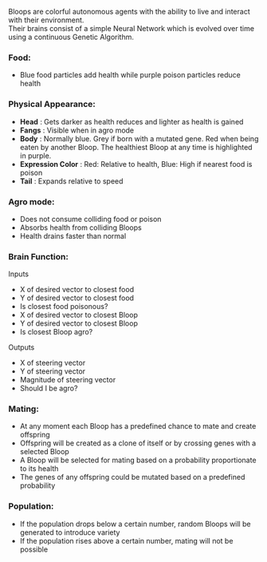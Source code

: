 Bloops are colorful autonomous agents with the ability to live and interact with their environment.  
Their brains consist of a simple Neural Network which is evolved over time using a continuous Genetic Algorithm.  

### Food:

- Blue food particles add health while purple poison particles reduce health  

### Physical Appearance:

- **Head** : Gets darker as health reduces and lighter as health is gained  
- **Fangs** : Visible when in agro mode  
- **Body** : Normally blue. Grey if born with a mutated gene. Red when being eaten by another Bloop. The healthiest Bloop at any time is highlighted in purple.  
- **Expression Color** : Red: Relative to health, Blue: High if nearest food is poison  
- **Tail** : Expands relative to speed  

### Agro mode:

- Does not consume colliding food or poison  
- Absorbs health from colliding Bloops  
- Health drains faster than normal  

### Brain Function:

Inputs  
- X of desired vector to closest food  
- Y of desired vector to closest food  
- Is closest food poisonous?  
- X of desired vector to closest Bloop  
- Y of desired vector to closest Bloop  
- Is closest Bloop agro?  

Outputs  
- X of steering vector  
- Y of steering vector  
- Magnitude of steering vector  
- Should I be agro?  

### Mating:

- At any moment each Bloop has a predefined chance to mate and create offspring  
- Offspring will be created as a clone of itself or by crossing genes with a selected Bloop  
- A Bloop will be selected for mating based on a probability proportionate to its health  
- The genes of any offspring could be mutated based on a predefined probability  

### Population:

- If the population drops below a certain number, random Bloops will be generated to introduce variety  
- If the population rises above a certain number, mating will not be possible